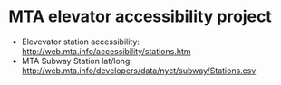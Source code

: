 # MTA elevator accessibility project

* Elevevator station accessibility: http://web.mta.info/accessibility/stations.htm
* MTA Subway Station lat/long: http://web.mta.info/developers/data/nyct/subway/Stations.csv

